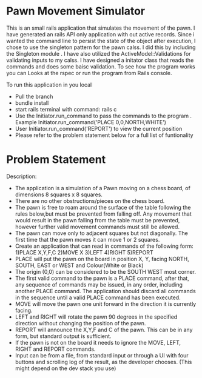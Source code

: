# Pawn Movement Simulator

This is an small rails application that simulates the movement of the pawn. I have generated an rails API only application with out active records.
Since i wanted the command line to persist the state of the object after execution, I chose to use the singleton pattern for the pawn calss. I did this by including the Singleton module .
I have also utilized the ActiveModel::Validations for validating inputs to my calss. I have designed a initator class that reads the commands and does some baisc validation.
To see how the program works you can Looks at the rspec or run the program from Rails console.

To run this application in you local 
- Pull the branch
- bundle install
- start rails terminal with command: rails c
- Use the Initiator.run_command to pass the commands to the program . Example
   Initiator.run_command('PLACE 0,0,NORTH,WHITE')
- User Initiator.run_command('REPORT') to view the current position
- Please refer to the problem statement below for a full list of funtionality

  
# Problem Statement

Description:

 - The application is a simulation of a Pawn moving on a chess board, of dimensions 8 squares x 8 squares.
 - There are no other obstructions/pieces on the chess board.
 - The pawn is free to roam around the surface of the table following the rules below,but must be prevented from falling off. Any movement
   that would result in the pawn falling from the table must be prevented, however further valid movement commands must still be allowed.
 - The pawn can move only to adjacent squares but not diagonally. The first time that the pawn moves it can move 1 or 2 squares.
 - Create an application that can read in commands of the following form:
   1)PLACE X,Y,F,C
   2)MOVE X
   3)LEFT
   4)RIGHT
   5)REPORT
- PLACE will put the pawn on the board in position X, Y, facing NORTH, SOUTH, EAST or WEST and Colour(White or Black)
- The origin (0,0) can be considered to be the SOUTH WEST most corner.
- The first valid command to the pawn is a PLACE command, after that, any sequence of commands may be issued, in any order, including another PLACE command. The
  application should discard all commands in the sequence until a valid PLACE command has been executed.
- MOVE will move the pawn one unit forward in the direction it is currently facing.
- LEFT and RIGHT will rotate the pawn 90 degrees in the specified direction without changing the position of the pawn.
- REPORT will announce the X,Y,F and C of the pawn. This can be in any form, but standard output is sufficient.
- If the pawn is not on the board it needs to ignore the MOVE, LEFT, RIGHT and REPORT commands.
- Input can be from a file, from standard input or through a UI with four buttons and scrolling log of the result, as the developer chooses. (This might depend on the dev
  stack you use)
